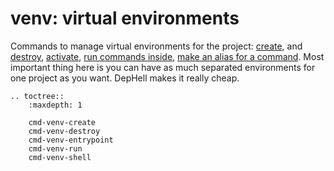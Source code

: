 # **venv**: virtual environments

Commands to manage virtual environments for the project: [create](cmd-venv-create), and [destroy](cmd-venv-destroy), [activate](cmd-venv-shell), [run commands inside](cmd-venv-run), [make an alias for a command](cmd-venv-entrypoint). Most important thing here is you can have as much separated environments for one project as you want. DepHell makes it really cheap.

```eval_rst
.. toctree::
    :maxdepth: 1

    cmd-venv-create
    cmd-venv-destroy
    cmd-venv-entrypoint
    cmd-venv-run
    cmd-venv-shell
```
